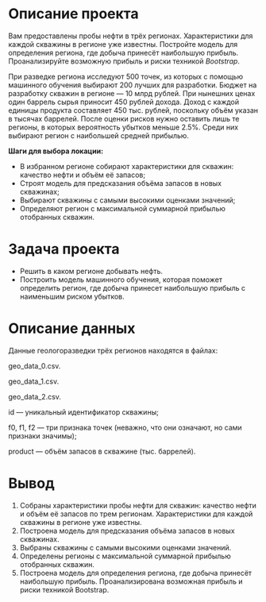 # Описание проекта

Вам предоставлены пробы нефти в трёх регионах. Характеристики для каждой скважины в регионе уже известны. Постройте модель для определения региона, где добыча принесёт наибольшую прибыль. Проанализируйте возможную прибыль и риски техникой *Bootstrap*.

 При разведке региона исследуют 500 точек, из которых с помощью машинного обучения выбирают 200 лучших для разработки. Бюджет на разработку скважин в регионе — 10 млрд рублей. При нынешних ценах один баррель сырья приносит 450 рублей дохода. Доход с каждой единицы продукта составляет 450 тыс. рублей, поскольку объём указан в тысячах баррелей. После оценки рисков нужно оставить лишь те регионы, в которых вероятность убытков меньше 2.5%. Среди них выбирают регион с наибольшей средней прибылью.


**Шаги для выбора локации:**
- В избранном регионе собирают характеристики для скважин: качество нефти и объём её запасов;
- Строят модель для предсказания объёма запасов в новых скважинах;
- Выбирают скважины с самыми высокими оценками значений;
- Определяют регион с максимальной суммарной прибылью отобранных скважин.

# Задача проекта

- Решить в каком регионе добывать нефть. 
- Построить модель машинного обучения, которая поможет определить регион, где добыча принесет наибольшую прибыль с наименьшим риском убытков.

# Описание данных

Данные геологоразведки трёх регионов находятся в файлах:

geo_data_0.csv.

geo_data_1.csv.

geo_data_2.csv.

id — уникальный идентификатор скважины;

f0, f1, f2 — три признака точек (неважно, что они означают, но сами признаки значимы);

product — объём запасов в скважине (тыс. баррелей).

# Вывод

1. Собраны характеристики пробы нефти для скважин: качество нефти и объём её запасов по трем регионам. Характеристики для каждой скважины в регионе уже известны. 
2. Построена модель для предсказания объёма запасов в новых скважинах.
3. Выбраны скважины с самыми высокими оценками значений.
4. Определены регионы с максимальной суммарной прибылью отобранных скважин.
5. Построена модель для определения региона, где добыча принесёт наибольшую прибыль. Проанализирована возможная прибыль и риски техникой Bootstrap.

